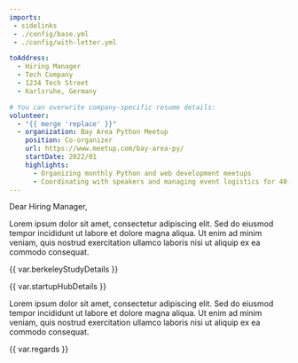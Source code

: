 ```yaml
---
imports:
 - sidelinks
 - ./config/base.yml
 - ./config/with-letter.yml

toAddress:
  - Hiring Manager
  - Tech Company
  - 1234 Tech Street
  - Karlsruhe, Germany

# You can overwrite company-specific resume details:
volunteer:
  - "{{ merge 'replace' }}"
  - organization: Bay Area Python Meetup
    position: Co-organizer
    url: https://www.meetup.com/bay-area-py/
    startDate: 2022/01
    highlights:
      - Organizing monthly Python and web development meetups
      - Coordinating with speakers and managing event logistics for 40-60 attendees
---
```

<!-- markdownlint-disable no-multiple-blanks -->

Dear Hiring Manager,


Lorem ipsum dolor sit amet, consectetur adipiscing elit. Sed do eiusmod
tempor incididunt ut labore et dolore magna aliqua. Ut enim ad minim
veniam, quis nostrud exercitation ullamco laboris nisi ut aliquip ex
ea commodo consequat.


{{ var.berkeleyStudyDetails }}


{{ var.startupHubDetails }}


Lorem ipsum dolor sit amet, consectetur adipiscing elit. Sed do eiusmod
tempor incididunt ut labore et dolore magna aliqua. Ut enim ad minim
veniam, quis nostrud exercitation ullamco laboris nisi ut aliquip ex
ea commodo consequat.


{{ var.regards }}

